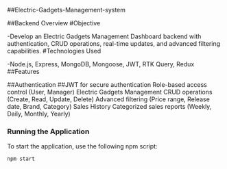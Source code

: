##Electric-Gadgets-Management-system



##Backend Overview
#Objective

-Develop an Electric Gadgets Management Dashboard backend with authentication, CRUD operations, real-time updates, and advanced filtering capabilities.
#Technologies Used

-Node.js, Express, MongoDB, Mongoose, JWT, RTK Query, Redux
##Features

##Authentication
##JWT for secure authentication
Role-based access control (User, Manager)
Electric Gadgets Management
CRUD operations (Create, Read, Update, Delete)
Advanced filtering (Price range, Release date, Brand, Category)
Sales History
Categorized sales reports (Weekly, Daily, Monthly, Yearly)

### Running the Application

To start the application, use the following npm script:

```bash
npm start
